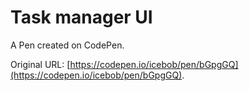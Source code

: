 # Task manager UI

A Pen created on CodePen.

Original URL: [https://codepen.io/icebob/pen/bGpgGQ](https://codepen.io/icebob/pen/bGpgGQ).

